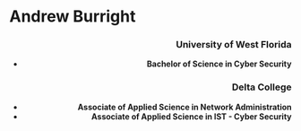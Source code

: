 <h1> Andrew Burright </h1>
<div align="right">
<h3> University of West Florida </h3>

  - <b>Bachelor of Science in Cyber Security</b>
  
<h3> Delta College </h3>

 - <b>Associate of Applied Science in Network Administration</b>
 - <b>Associate of Applied Science in IST - Cyber Security</b>
</div>

